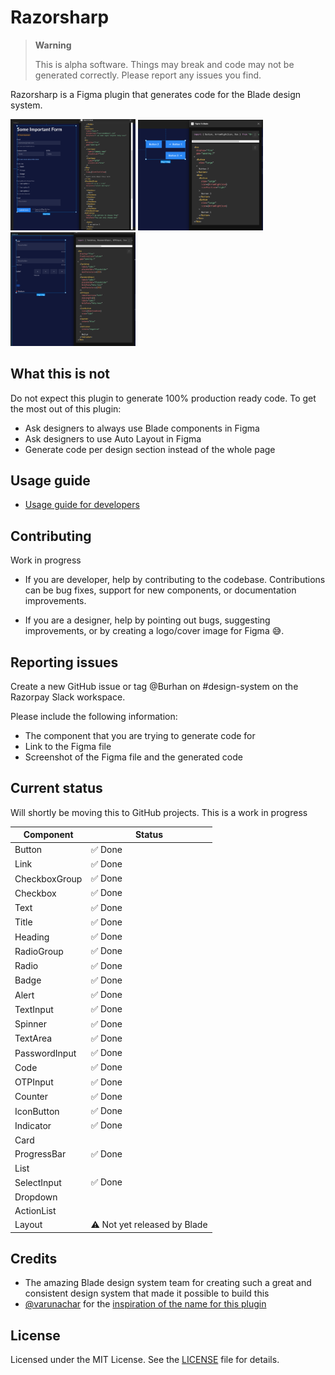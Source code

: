 # Razorsharp

> **Warning**
>
> This is alpha software. Things may break and code may not be generated correctly. Please report any issues you find.

Razorsharp is a Figma plugin that generates code for the Blade design system.

<p float="left">
    <img src="./docs/images/screenshot-1.png" width="200px" height="auto">
    <img src="./docs/images/screenshot-2.png" width="200px" height="auto">
    <img src="./docs/images/screenshot-3.png" width="200px" height="auto">
</p>

## What this is not

Do not expect this plugin to generate 100% production ready code. To get the most out of this plugin:

- Ask designers to always use Blade components in Figma
- Ask designers to use Auto Layout in Figma
- Generate code per design section instead of the whole page

## Usage guide

- [Usage guide for developers](docs/usage.md)

## Contributing

Work in progress

- If you are developer, help by contributing to the codebase. Contributions can be bug fixes, support for new components, or documentation improvements.

- If you are a designer, help by pointing out bugs, suggesting improvements, or by creating a logo/cover image for Figma 😅.

## Reporting issues

Create a new GitHub issue or tag @Burhan on #design-system on the Razorpay Slack workspace.

Please include the following information:

- The component that you are trying to generate code for
- Link to the Figma file
- Screenshot of the Figma file and the generated code

## Current status

Will shortly be moving this to GitHub projects. This is a work in progress

| Component     | Status                       |
| ------------- | ---------------------------- |
| Button        | ✅ Done                      |
| Link          | ✅ Done                      |
| CheckboxGroup | ✅ Done                      |
| Checkbox      | ✅ Done                      |
| Text          | ✅ Done                      |
| Title         | ✅ Done                      |
| Heading       | ✅ Done                      |
| RadioGroup    | ✅ Done                      |
| Radio         | ✅ Done                      |
| Badge         | ✅ Done                      |
| Alert         | ✅ Done                      |
| TextInput     | ✅ Done                      |
| Spinner       | ✅ Done                      |
| TextArea      | ✅ Done                      |
| PasswordInput | ✅ Done                      |
| Code          | ✅ Done                      |
| OTPInput      | ✅ Done                      |
| Counter       | ✅ Done                      |
| IconButton    | ✅ Done                      |
| Indicator     | ✅ Done                      |
| Card          |                              |
| ProgressBar   | ✅ Done                      |
| List          |                              |
| SelectInput   | ✅ Done                      |
| Dropdown      |                              |
| ActionList    |                              |
| Layout        | ⚠️ Not yet released by Blade |

## Credits

- The amazing Blade design system team for creating such a great and consistent design system that made it possible to build this
- [@varunachar](https://twitter.com/varunachar) for the [inspiration of the name for this plugin](https://twitter.com/varunachar/status/1629771631047610371?s=20)

## License

Licensed under the MIT License. See the [LICENSE](LICENSE.md) file for details.
